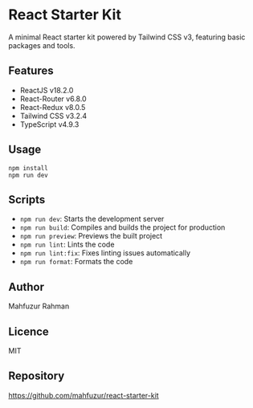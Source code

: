 # React Starter Kit

A minimal React starter kit powered by Tailwind CSS v3, featuring basic packages and tools.

## Features
 - ReactJS v18.2.0
 - React-Router v6.8.0
 - React-Redux v8.0.5
 - Tailwind CSS v3.2.4
 - TypeScript v4.9.3


## Usage

```
npm install
npm run dev
```

## Scripts

- `npm run dev`: Starts the development server
- `npm run build`: Compiles and builds the project for production
- `npm run preview`: Previews the built project
- `npm run lint`: Lints the code
- `npm run lint:fix`: Fixes linting issues automatically
- `npm run format`: Formats the code

## Author
Mahfuzur Rahman

## Licence
MIT

## Repository
https://github.com/mahfuzur/react-starter-kit

